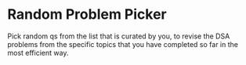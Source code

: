 # Random Problem Picker
 Pick random qs from the list that is curated by you, to revise the DSA problems from the specific topics that you have completed so far in the most efficient way.
